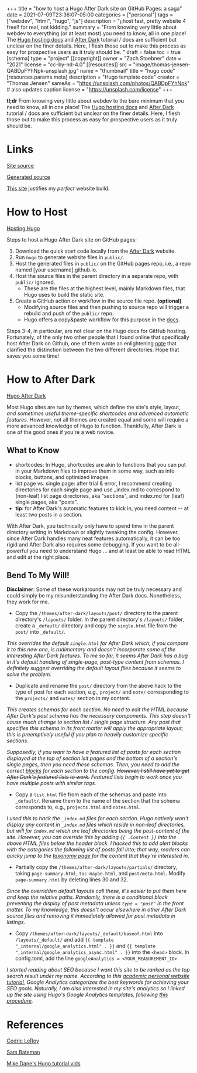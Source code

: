 +++
title = "how to host a Hugo After Dark site on GitHub Pages: a saga"
date = 2021-07-09T23:36:07-05:00
categories = ["personal"]
tags = ["webdev", "html", "hugo", "js"]
description = "¡¡host fast, pretty website 4 free!! for real, not kidding."
summary = "From knowing very little about webdev to everything (or at least most) you need to know, all in one place! The [Hugo hosting docs](https://gohugo.io/hosting-and-deployment/hosting-on-github/) and [After Dark]((https://after-dark.habd.as)) tutorial / docs are sufficient but unclear on the finer details. Here, I flesh those out to make this process as easy for prospective users as it truly should be. "
draft = false
toc = true
[schema]
  type = "project"
[[copyright]]
  owner = "Zach Stoebner"
  date = "2021"
  license = "cc-by-nd-4.0"
[[resources]]
 src = "image/thomas-jensen-QABDpFYhNpk-unsplash.jpg"
 name = "thumbnail"
 title = "hugo code"
 [resources.params.meta]
   description = "Hugo template code"
   creator = "Thomas Jensen"
   sameAs = "https://unsplash.com/photos/QABDpFYhNpk" # also updates caption
   license = "https://unsplash.com/license" 
+++

**tl;dr** From knowing very little about webdev to the bare minimum that you need to know, all in one place! The [Hugo hosting docs](https://gohugo.io/hosting-and-deployment/hosting-on-github/) and [After Dark]((https://after-dark.habd.as)) tutorial / docs are sufficient but unclear on the finer details. Here, I flesh those out to make this process as easy for prospective users as it truly should be. 

# Links
[Site source](https://github.com/zstoebs/site)

[Generated source](https://github.com/zstoebs/zstoebs.github.io)

[This site](https://motherfuckingwebsite.com) justifies my <i>perfect</i> website build. 


# How to Host
[Hosting Hugo](https://gohugo.io/hosting-and-deployment/hosting-on-github/)

Steps to host a Hugo After Dark site on GitHub pages: 
1. Download the quick start code locally from the [After Dark](https://after-dark.habd.as/feature/quick-install/) website. 
2. Run `hugo` to generate website files in `public/`. 
3. Host the generated files in `public/` on the GitHub pages repo, i.e., a repo named [your username].github.io. 
4. Host the source files in the parent directory in a separate repo, with `public/` ignored. 
	- These are the files at the highest level, mainly Markdown files, that Hugo uses to build the static site. 
5. Create a GitHub action or workflow in the source file repo. **(optional)** 
  	- Modifying source files and then pushing to source repo will trigger a rebuild and push of the `public/` repo.
 	 - Hugo offers a copy&paste workflow for this purpose in the [docs](https://gohugo.io/hosting-and-deployment/hosting-on-github/).

Steps 3-4, in particular, are not clear on the Hugo docs for GitHub hosting. Fortunately, of the only two other people that I found online that specifically host After Dark on Github, one of them wrote an enlightening [note](https://cedricleroy.github.io/posts/this-website/) that clarified the distinction between the two different directories. Hope that saves you some time!


# How to After Dark
[Hugo After Dark](https://after-dark.habd.as)

Most Hugo sites are run by themes, which define the site's style, layout, <i>and sometimes useful theme-specific shortcodes and advanced automatic features</i>. However, not all themes are created equal and some will require a more advanced knowledge of Hugo to function. Thankfully, After Dark is one of the good ones if you're a web novice. 

## What to Know
- shortcodes: In Hugo, shortcodes are akin to functions that you can put in your Markdown files to improve them in some way, such as info blocks, buttons, and optimized images. 
- list page vs. single page: after trial & error, I recommend creating directories for each single page and use _index.md to correspond to (non-leaf) list page directories, aka "sections", and index.md for (leaf) single pages, aka "posts". 
- **tip**: for After Dark's automatic features to kick in, you need content -- at least two posts in a section. 

With After Dark, you technically only have to spend time in the parent directory writing in Markdown or slightly tweaking the config. However, since After Dark handles many neat features automatically, it can be too rigid and After Dark also requires some debugging. If you want to be all-powerful you need to understand Hugo ... and at least be able to read HTML and edit at the right place. 

## Bend To My Will!
**Disclaimer**: Some of these workarounds may not be truly necessary and could simply be my misunderstanding the After Dark docs. Nonetheless, they work for me. 

- Copy the `/themes/after-dark/layouts/post/` directory to the parent directory's `/layouts/` folder. In the parent directory's `/layouts/` folder, create a `_default/` directory and copy the `single.html` file from the `post/` into `_default/`. 

<i>This overrides the default `single.html` for After Dark which, if you compare it to this new one, is rudimentary and doesn't incorporate some of the interesting After Dark features. To me so far, it seems After Dark has a bug in it's default handling of single-page, post-type content from schemas. I definitely suggest overriding the default layout files because it seems to solve the problem.</i>

- Duplicate and rename the `post/` directory from the above hack to the type of post for each section, e.g., `project/` and `note/` corresponding to the `projects/` and `notes/` section in my content. 

<i>This creates schemas for each section. No need to edit the HTML because After Dark's post schema has the necessary components. This step doesn't cause much change to section list / single page structure. Any post that specifies this schema in its front matter will apply the appropriate layout; this is preemptively useful if you plan to heavily customize specific sections.

Supposedly, if you want to have a featured list of posts for each section displayed at the top of section lsit pages and the bottom of a section's single pages, then you need these schemas. Then, you need to add the correct [blocks](https://after-dark.habd.as/feature/featured-posts/) for each section to the config. <s>However, I still have yet to get After Dark's featured lists to work.</s> Featured lists begin to work once you have multiple posts with similar tags. </i>

- Copy a `list.html` file from each of the schemas and paste into `_default/`. Rename them to the name of the section that the schema corresponds to, e.g., `projects.html` and `notes.html`.

<i>I used this to hack the `_index.md` files for each section. Hugo natively won't display any content in `_index.md` files which reside in non-leaf directories, but will for `index.md` which are leaf directories being the post-content of the site. However, you can override this by adding `{{ .Content }}` into the above HTML files below the header block. I hacked this to add alert blocks with the categories the following list of posts fall into; that way, readers can quicky jump to the [taxonomy page](https://after-dark.habd.as/feature/taxonomy-pages/) for the content that they're interested in.</i>

- Partially copy the `/themes/after-dark/layouts/partials/` directory, taking `page-summary.html`, `toc-maybe.html`, and `post/meta.html`. Modify `page-summary.html` by deleting lines 30 and 32. 

<i>Since the overridden default layouts call these, it's easier to put them here and keep the relative paths. Randomly, there is a conditional block preventing the display of post metadata unless `type = "post"` in the front matter. To my knowledge, this doesn't occur elsewhere in other After Dark source files and removing it immediately allowed for post metadata in listings.</i>

- Copy `/themes/after-dark/layouts/_default/baseof.html` into `/layouts/_default/` and add `{{ template "_internal/google_analytics.html" . }}` and `{{ template "_internal/google_analytics_async.html" . }}` into the `<head>` block. In config.toml, add the line `googleAnalytics = <YOUR_MEASUREMENT_ID>`. 

<i>I started reading about SEO because I want this site to be ranked as the top search result under my name. According to this [academic personal website  tutorial](https://www.elsevier.com/connect/creating-a-simple-and-effective-academic-personal-website), Google Analytics categorizes the best keywords for achieving your SEO goals. Naturally, I am also interested in my site's analytics so I linked up the site using Hugo's Google Analytics templates, following [this procedure](https://gideonwolfe.com/posts/sysadmin/hugo/hugogoogleanalytics/).</i>


# References
[Cedric LeRoy](https://cedricleroy.github.io)

[Sam Bateman](https://bateman.io)

[Mike Dane's Hugo tutorial vids](https://www.youtube.com/watch?v=qtIqKaDlqXo&list=PLLAZ4kZ9dFpOnyRlyS-liKL5ReHDcj4G3)
